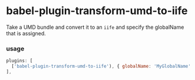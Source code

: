# babel-plugin-transform-umd-to-iife

Take a UMD bundle and convert it to an `iife` and specify the globalName that is assigned.

### usage

```javascript
plugins: [
  ['babel-plugin-transform-umd-to-iife'), { globalName: 'MyGlobalName' }],
],
```
